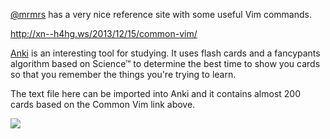 [@mrmrs](https://github.com/mrmrs) has a very nice reference site with some useful Vim commands.

http://xn--h4hg.ws/2013/12/15/common-vim/

[Anki](http://ankisrs.net/) is an interesting tool for studying. It uses flash cards and a fancypants algorithm based on Science™ to determine the best time to show you cards so that you remember the things you're trying to learn.

The text file here can be imported into Anki and it contains almost 200 cards based on the Common Vim link above.

![](http://cl.ly/image/2X0u1G2q2Q3L/content)
